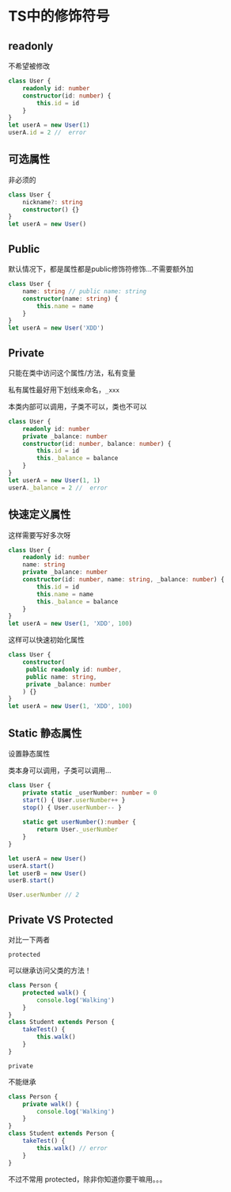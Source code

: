 <!--
 * @Author: Youzege
 * @Date: 2022-08-10 22:16:30
 * @LastEditors: Youzege
 * @LastEditTime: 2022-08-10 22:18:48
 * @FilePath: \dd-typescript-docs\docs\basic\basic2.md
-->
# TS中的修饰符号

## readonly

不希望被修改

```ts
class User {
    readonly id: number
    constructor(id: number) {
        this.id = id
    }
}
let userA = new User(1)
userA.id = 2 //  error
```



## 可选属性

非必须的

```ts
class User {
    nickname?: string
    constructor() {}
}
let userA = new User()
```



## Public

默认情况下，都是属性都是public修饰符修饰...不需要额外加

```ts
class User {
    name: string // public name: string
    constructor(name: string) {
        this.name = name
    }
}
let userA = new User('XDD')
```



## Private

只能在类中访问这个属性/方法，私有变量

私有属性最好用下划线来命名，`_xxx`

本类内部可以调用，子类不可以，类也不可以

```ts
class User {
    readonly id: number
    private _balance: number
    constructor(id: number, balance: number) {
        this.id = id
        this._balance = balance
    }
}
let userA = new User(1, 1)
userA._balance = 2 //  error
```



## 快速定义属性

这样需要写好多次呀

```ts
class User {
    readonly id: number
    name: string
    private _balance: number
    constructor(id: number, name: string, _balance: number) {
        this.id = id
        this.name = name
        this._balance = balance
    }
}
let userA = new User(1, 'XDD', 100)
```

这样可以快速初始化属性

```ts
class User {
    constructor(
     public readonly id: number, 
     public name: string,
     private _balance: number
    ) {}
}
let userA = new User(1, 'XDD', 100)
```



## Static 静态属性

 设置静态属性

类本身可以调用，子类可以调用...

```ts
class User {
    private static _userNumber: number = 0
    start() { User.userNumber++ }
    stop() { User.userNumber-- }
    
    static get userNumber():number {
        return User._userNumber
    }
}

let userA = new User()
userA.start()
let userB = new User()
userB.start()

User.userNumber // 2
```



## Private VS Protected

对比一下两者

`protected`

可以继承访问父类的方法！

```ts
class Person {
    protected walk() {
        console.log('Walking')
    }
}
class Student extends Person {
    takeTest() {
        this.walk()
    }
}
```

`private`

不能继承

```ts
class Person {
    private walk() {
        console.log('Walking')
    }
}
class Student extends Person {
    takeTest() {
        this.walk() // error
    }
}
```

不过不常用 protected，除非你知道你要干嘛用。。。
